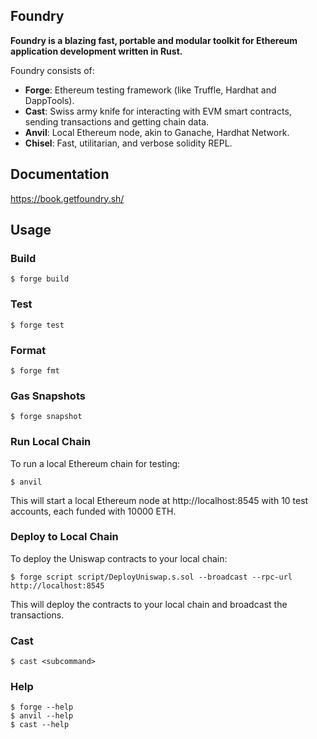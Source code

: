 ## Foundry

**Foundry is a blazing fast, portable and modular toolkit for Ethereum application development written in Rust.**

Foundry consists of:

-   **Forge**: Ethereum testing framework (like Truffle, Hardhat and DappTools).
-   **Cast**: Swiss army knife for interacting with EVM smart contracts, sending transactions and getting chain data.
-   **Anvil**: Local Ethereum node, akin to Ganache, Hardhat Network.
-   **Chisel**: Fast, utilitarian, and verbose solidity REPL.

## Documentation

https://book.getfoundry.sh/

## Usage

### Build

```shell
$ forge build
```

### Test

```shell
$ forge test
```

### Format

```shell
$ forge fmt
```

### Gas Snapshots

```shell
$ forge snapshot
```

### Run Local Chain

To run a local Ethereum chain for testing:

```shell
$ anvil
```

This will start a local Ethereum node at http://localhost:8545 with 10 test accounts, each funded with 10000 ETH.

### Deploy to Local Chain

To deploy the Uniswap contracts to your local chain:

```shell
$ forge script script/DeployUniswap.s.sol --broadcast --rpc-url http://localhost:8545
```

This will deploy the contracts to your local chain and broadcast the transactions.

### Cast

```shell
$ cast <subcommand>
```

### Help

```shell
$ forge --help
$ anvil --help
$ cast --help
```
